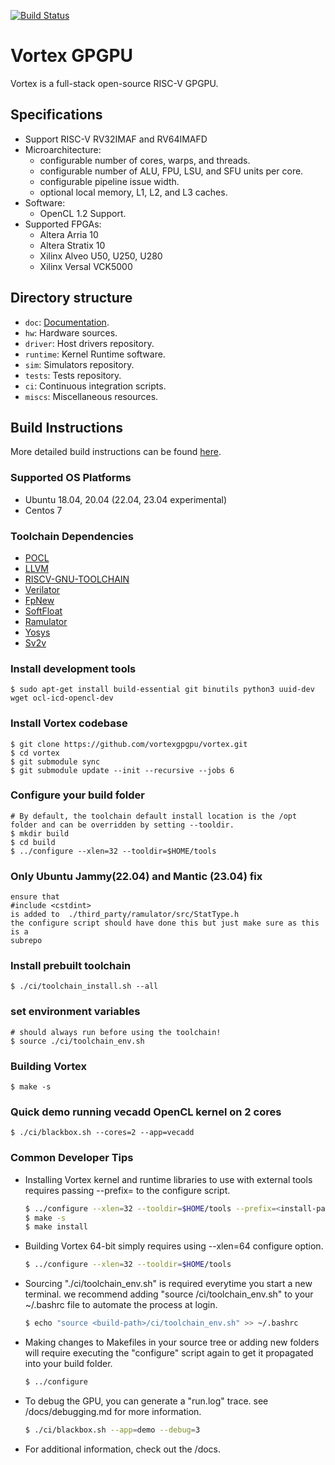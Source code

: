 [![Build Status](https://travis-ci.com/vortexgpgpu/vortex.svg?branch=master)](https://travis-ci.com/vortexgpgpu/vortex)

# Vortex GPGPU

Vortex is a full-stack open-source RISC-V GPGPU.

## Specifications

- Support RISC-V RV32IMAF and RV64IMAFD
- Microarchitecture:
    - configurable number of cores, warps, and threads.
    - configurable number of ALU, FPU, LSU, and SFU units per core.
    - configurable pipeline issue width.
    - optional local memory, L1, L2, and L3 caches.
- Software:
    - OpenCL 1.2 Support.
- Supported FPGAs:
    - Altera Arria 10
    - Altera Stratix 10
    - Xilinx Alveo U50, U250, U280
    - Xilinx Versal VCK5000

## Directory structure

- `doc`: [Documentation](docs/index.md).
- `hw`: Hardware sources.
- `driver`: Host drivers repository.
- `runtime`: Kernel Runtime software.
- `sim`: Simulators repository.
- `tests`: Tests repository.
- `ci`: Continuous integration scripts.
- `miscs`: Miscellaneous resources.

## Build Instructions
More detailed build instructions can be found [here](docs/install_vortex.md).
### Supported OS Platforms
- Ubuntu 18.04, 20.04 (22.04, 23.04 experimental)
- Centos 7
### Toolchain Dependencies
- [POCL](http://portablecl.org/)
- [LLVM](https://llvm.org/)
- [RISCV-GNU-TOOLCHAIN](https://github.com/riscv-collab/riscv-gnu-toolchain)
- [Verilator](https://www.veripool.org/verilator)
- [FpNew](https://github.com/pulp-platform/fpnew.git)
- [SoftFloat](https://github.com/ucb-bar/berkeley-softfloat-3.git)
- [Ramulator](https://github.com/CMU-SAFARI/ramulator.git)
- [Yosys](https://github.com/YosysHQ/yosys)
- [Sv2v](https://github.com/zachjs/sv2v)
### Install development tools
    $ sudo apt-get install build-essential git binutils python3 uuid-dev wget ocl-icd-opencl-dev
### Install Vortex codebase
    $ git clone https://github.com/vortexgpgpu/vortex.git
    $ cd vortex
    $ git submodule sync
    $ git submodule update --init --recursive --jobs 6
### Configure your build folder
    # By default, the toolchain default install location is the /opt folder and can be overridden by setting --tooldir.
    $ mkdir build
    $ cd build
    $ ../configure --xlen=32 --tooldir=$HOME/tools

### Only Ubuntu Jammy(22.04) and Mantic (23.04) fix
    ensure that 
    #include <cstdint>
    is added to  ./third_party/ramulator/src/StatType.h
    the configure script should have done this but just make sure as this is a
    subrepo

### Install prebuilt toolchain
    $ ./ci/toolchain_install.sh --all
### set environment variables
    # should always run before using the toolchain!
    $ source ./ci/toolchain_env.sh
### Building Vortex
    $ make -s
### Quick demo running vecadd OpenCL kernel on 2 cores
    $ ./ci/blackbox.sh --cores=2 --app=vecadd

### Common Developer Tips
- Installing Vortex kernel and runtime libraries to use with external tools requires passing --prefix=<install-path> to the configure script.
    ```sh
    $ ../configure --xlen=32 --tooldir=$HOME/tools --prefix=<install-path>
    $ make -s
    $ make install
    ``````
- Building Vortex 64-bit simply requires using --xlen=64 configure option.
    ```sh
    $ ../configure --xlen=32 --tooldir=$HOME/tools
    ```
- Sourcing "./ci/toolchain_env.sh" is required everytime you start a new terminal. we recommend adding "source <build-path>/ci/toolchain_env.sh" to your ~/.bashrc file to automate the process at login.
    ```sh
    $ echo "source <build-path>/ci/toolchain_env.sh" >> ~/.bashrc
    ```
- Making changes to Makefiles in your source tree or adding new folders will require executing the "configure" script again to get it propagated into your build folder.
    ```sh
    $ ../configure
    ```
- To debug the GPU, you can generate a "run.log" trace. see /docs/debugging.md for more information.
    ```sh
    $ ./ci/blackbox.sh --app=demo --debug=3
    ```
- For additional information, check out the /docs.
